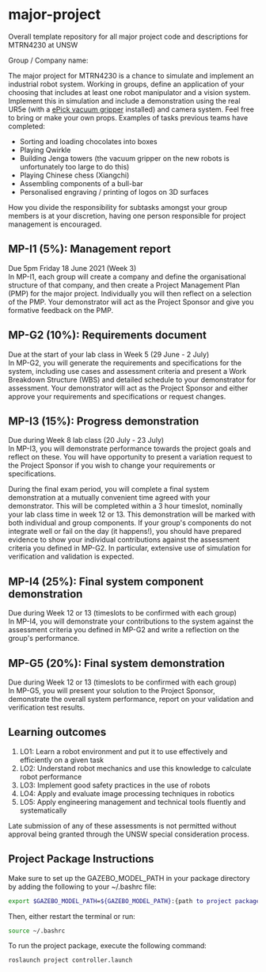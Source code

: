 # major-project
Overall template repository for all major project code and descriptions for MTRN4230 at UNSW

Group / Company name: <Insert your company name here>

The major project for MTRN4230 is a chance to simulate and implement an industrial robot system. Working in groups, define an application of your choosing that includes at least one robot manipulator and a vision system. Implement this in simulation and include a demonstration using the real UR5e (with a [ePick vacuum gripper](https://www.universal-robots.com/plus/urplus-components/handling-grippers/epick/) installed) and camera system. Feel free to bring or make your own props. Examples of tasks previous teams have completed:
 - Sorting and loading chocolates into boxes
 - Playing Qwirkle
 - Building Jenga towers (the vacuum gripper on the new robots is unfortunately too large to do this)
 - Playing Chinese chess (Xiangchi)
 - Assembling components of a bull-bar
 - Personalised engraving / printing of logos on 3D surfaces
  
How you divide the responsibility for subtasks amongst your group members is at your discretion, having one person responsible for project management is encouraged.
  
## MP-I1 (5%): Management report
Due 5pm Friday 18 June 2021 (Week 3)\
In MP-I1, each group will create a company and define the organisational structure of that company, and then create a Project Management Plan (PMP) for the major project. Individually you will then reflect on a selection of the PMP. Your demonstrator will act as the Project Sponsor and give you formative feedback on the PMP.
  
## MP-G2 (10%): Requirements document
Due at the start of your lab class in Week 5 (29 June - 2 July)\
In MP-G2, you will generate the requirements and specifications for the system, including use cases and assessment criteria and present a Work Breakdown Structure (WBS) and detailed schedule to your demonstrator for assessment. Your demonstrator will act as the Project Sponsor and either approve your requirements and specifications or request changes.
  
## MP-I3 (15%): Progress demonstration
Due during Week 8 lab class (20 July - 23 July)\
In MP-I3, you will demonstrate performance towards the project goals and reflect on these. You will have opportunity to present a variation request to the Project Sponsor if you wish to change your requirements or specifications.
  
During the final exam period, you will complete a final system demonstration at a mutually convenient time agreed with your demonstrator. This will be completed within a 3 hour timeslot, nominally your lab class time in week 12 or 13. This demonstration will be marked with both individual and group components. If your group's components do not integrate well or fail on the day (it happens!), you should have prepared evidence to show your individual contributions against the assessment criteria you defined in MP-G2. In particular, extensive use of simulation for verification and validation is expected.

## MP-I4 (25%): Final system component demonstration
Due during Week 12 or 13 (timeslots to be confirmed with each group)\
In MP-I4, you will demonstrate your contributions to the system against the assessment criteria you defined in MP-G2 and write a reflection on the group's performance.
  
## MP-G5 (20%): Final system demonstration
Due during Week 12 or 13 (timeslots to be confirmed with each group)\
In MP-G5, you will present your solution to the Project Sponsor, demonstrate the overall system performance, report on your validation and verification test results. 

## Learning outcomes
1. LO1: Learn a robot environment and put it to use effectively and efficiently on a given task
2. LO2: Understand robot mechanics and use this knowledge to calculate robot performance
3. LO3: Implement good safety practices in the use of robots
4. LO4: Apply and evaluate image processing techniques in robotics
5. LO5: Apply engineering management and technical tools fluently and systematically
  
Late submission of any of these assessments is not permitted without approval being granted through the UNSW special consideration process.

## Project Package Instructions
Make sure to set up the GAZEBO_MODEL_PATH in your package directory by adding the following to your ~/.bashrc file:
```bash
export $GAZEBO_MODEL_PATH=${GAZEBO_MODEL_PATH}:{path to project package goes here}/models
```
Then, either restart the terminal or run:
```bash
source ~/.bashrc
```

To run the project package, execute the following command:
```bash
roslaunch project controller.launch
```








